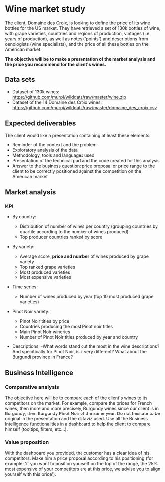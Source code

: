 # Wine market study

The client, Domaine des Croix, is looking to define the price of its wine bottles for the US market. They have retrieved a set of 130k bottles of wine, with grape varieties, countries and regions of production, vintages (i.e. years of production), as well as notes ('points') and descriptions from oenologists (wine specialists), and the price of all these bottles on the American market.

**The objective will be to make a presentation of the market analysis and the price you recommend for the client's wines.**

## Data sets
- Dataset of 130k wines: https://github.com/murpi/wilddata/raw/master/wine.zip
- Dataset of the 14 Domaine des Croix wines: https://github.com/murpi/wilddata/raw/master/domaine_des_croix.csv


## Expected deliverables
The client would like a presentation containing at least these elements:
- Reminder of the context and the problem
- Exploratory analysis of the data
- Methodology, tools and languages used
- Presentation of the technical part and the code created for this analysis
- Answer to the business question: price proposal or price range to the client to be correctly positioned against the competition on the American market

## Market analysis
### KPI
- By country:
  - Distribution of number of wines per country (grouping countries by quartile according to the number of wines produced)
  - Top producer countries ranked by score
- By variety:
  - Average score, **price and number** of wines produced by grape variety
  - Top ranked grape varieties
  - Most produced varieties
  - Most expensive varieties

- Time series:
  - Number of wines produced by year (top 10 most produced grape varieties)

- Pinot Noir variety:
  - Pinot Noir titles by price
  - Countries producing the most Pinot noir titles
  - Main Pinot Noir wineries
  - Number of Pinot Noir titles produced by year and country

- Descriptions:
   -What words stand out the most in the wine descriptions? And specifically for Pinot Noir, is it very different?  What about the Burgundi province in France?
   
## Business Intelligence
### Comparative analysis
The objective here will be to compare each of the client's wines to its competitors on the market. For example, compare the prices for French wines, then more and more precisely, Burgundy wines since our client is in Burgundy, then Burgundy Pinot Noir of the same year. Do not hesitate to be original in the presentation and the dataviz used. Use all the Business Intelligence functionalities in a dashboard to help the client to compare himself (tooltips, filters, etc...).

### Value proposition
With the dashboard you provided, the customer has a clear idea of his competitors. Make him a price proposal according to his positioning (for example: 'if you want to position yourself on the top of the range, the 25% most expensive of your competitors are at this price, we advise you to align yourself with this price').
